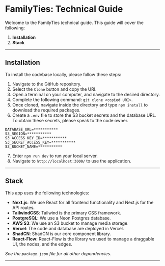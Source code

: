 # FamilyTies: Technical Guide

Welcome to the FamilyTies technical guide. This guide will cover the following:

1. **Installation**
2. **Stack**

---

## Installation

To install the codebase locally, please follow these steps:

1. Navigate to the GitHub repository.
2. Select the `Clone` button and copy the URI.
3. Open a terminal on your computer, and navigate to the desired directory.
4. Complete the following command: `git clone <copied URI>`.
5. Once cloned, navigate inside the directory and type `npm install` to download the required packages.
6. Create a `.env` file to store the S3 bucket secrets and the database URL. To obtain these secrets, please speak to the code owner.

```
DATABASE_URL=***********
S3_REGION=***********
S3_ACCESS_KEY_ID=***********
S3_SECRET_ACCESS_KEY=***********
S3_BUCKET_NAME=***********
```

7. Enter `npm run dev` to run your local server.
8. Navigate to `http://localhost:3000/` to use the application.

---

## Stack

This app uses the following technologies:

- **Next.js**: We use React for all frontend functionality and Next.js for the API routes.
- **TailwindCSS**: Tailwind is the primary CSS framework.
- **PostgreSQL**: We use a Neon Postgres database.
- **AWS S3**: We use an S3 bucket to manage media storage.
- **Vercel**: The code and database are deployed in Vercel.
- **ShadCN**: ShadCN is our core component library.
- **React-Flow**: React-Flow is the library we used to manage a draggable UI, the nodes, and the edges.

_See the `package.json` file for all other dependencies._

---
